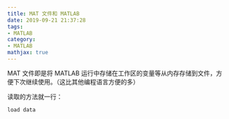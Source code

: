 ```yaml
---
title: MAT 文件和 MATLAB
date: 2019-09-21 21:37:28
tags:
- MATLAB
category:
- MATLAB
mathjax: true
---
```


MAT 文件即是将 MATLAB 运行中存储在工作区的变量等从内存存储到文件，方便下次继续使用。（这比其他编程语言方便的多）

读取的方法就一行：

```
load data
```